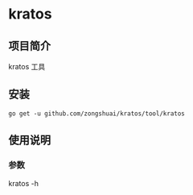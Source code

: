 # kratos

## 项目简介
kratos 工具

## 安装

`go get -u github.com/zongshuai/kratos/tool/kratos`

## 使用说明

### 参数

kratos -h
